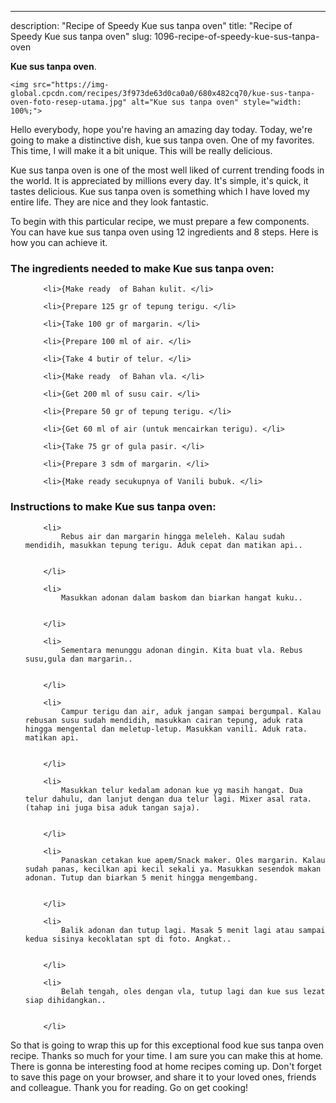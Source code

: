 ---
description: "Recipe of Speedy Kue sus tanpa oven"
title: "Recipe of Speedy Kue sus tanpa oven"
slug: 1096-recipe-of-speedy-kue-sus-tanpa-oven

<p>
	<strong>Kue sus tanpa oven</strong>. 
	
</p>
<p>
	
	<img src="https://img-global.cpcdn.com/recipes/3f973de63d0ca0a0/680x482cq70/kue-sus-tanpa-oven-foto-resep-utama.jpg" alt="Kue sus tanpa oven" style="width: 100%;">
	
	
</p>
<p>
	Hello everybody, hope you're having an amazing day today. Today, we're going to make a distinctive dish, kue sus tanpa oven. One of my favorites. This time, I will make it a bit unique. This will be really delicious.
</p>
	
<p>
	
</p>
<p>
	Kue sus tanpa oven is one of the most well liked of current trending foods in the world. It is appreciated by millions every day. It's simple, it's quick, it tastes delicious. Kue sus tanpa oven is something which I have loved my entire life. They are nice and they look fantastic.
</p>

<p>
To begin with this particular recipe, we must prepare a few components. You can have kue sus tanpa oven using 12 ingredients and 8 steps. Here is how you can achieve it.
</p>

<h3>The ingredients needed to make Kue sus tanpa oven:</h3>

<ol>
	
		<li>{Make ready  of Bahan kulit. </li>
	
		<li>{Prepare 125 gr of tepung terigu. </li>
	
		<li>{Take 100 gr of margarin. </li>
	
		<li>{Prepare 100 ml of air. </li>
	
		<li>{Take 4 butir of telur. </li>
	
		<li>{Make ready  of Bahan vla. </li>
	
		<li>{Get 200 ml of susu cair. </li>
	
		<li>{Prepare 50 gr of tepung terigu. </li>
	
		<li>{Get 60 ml of air (untuk mencairkan terigu). </li>
	
		<li>{Take 75 gr of gula pasir. </li>
	
		<li>{Prepare 3 sdm of margarin. </li>
	
		<li>{Make ready secukupnya of Vanili bubuk. </li>
	
</ol>
<p>
	
</p>

<h3>Instructions to make Kue sus tanpa oven:</h3>

<ol>
	
		<li>
			Rebus air dan margarin hingga meleleh. Kalau sudah mendidih, masukkan tepung terigu. Aduk cepat dan matikan api..
			
			
		</li>
	
		<li>
			Masukkan adonan dalam baskom dan biarkan hangat kuku..
			
			
		</li>
	
		<li>
			Sementara menunggu adonan dingin. Kita buat vla. Rebus susu,gula dan margarin..
			
			
		</li>
	
		<li>
			Campur terigu dan air, aduk jangan sampai bergumpal. Kalau rebusan susu sudah mendidih, masukkan cairan tepung, aduk rata hingga mengental dan meletup-letup. Masukkan vanili. Aduk rata. matikan api.
			
			
		</li>
	
		<li>
			Masukkan telur kedalam adonan kue yg masih hangat. Dua telur dahulu, dan lanjut dengan dua telur lagi. Mixer asal rata. (tahap ini juga bisa aduk tangan saja).
			
			
		</li>
	
		<li>
			Panaskan cetakan kue apem/Snack maker. Oles margarin. Kalau sudah panas, kecilkan api kecil sekali ya. Masukkan sesendok makan adonan. Tutup dan biarkan 5 menit hingga mengembang.
			
			
		</li>
	
		<li>
			Balik adonan dan tutup lagi. Masak 5 menit lagi atau sampai kedua sisinya kecoklatan spt di foto. Angkat..
			
			
		</li>
	
		<li>
			Belah tengah, oles dengan vla, tutup lagi dan kue sus lezat siap dihidangkan..
			
			
		</li>
	
</ol>

<p>
	
</p>

<p>
	So that is going to wrap this up for this exceptional food kue sus tanpa oven recipe. Thanks so much for your time. I am sure you can make this at home. There is gonna be interesting food at home recipes coming up. Don't forget to save this page on your browser, and share it to your loved ones, friends and colleague. Thank you for reading. Go on get cooking!
</p>
